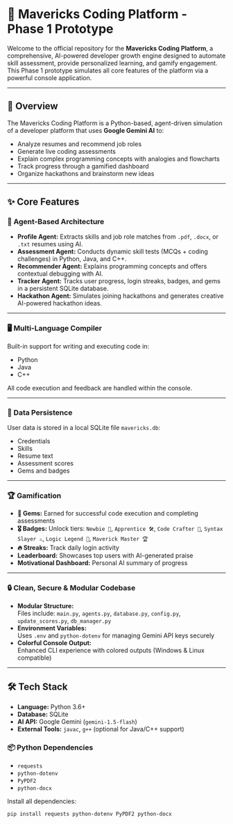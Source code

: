 # 🚀 Mavericks Coding Platform - Phase 1 Prototype

Welcome to the official repository for the **Mavericks Coding Platform**, a comprehensive, AI-powered developer growth engine designed to automate skill assessment, provide personalized learning, and gamify engagement. This Phase 1 prototype simulates all core features of the platform via a powerful console application.

---

## 🌟 Overview

The Mavericks Coding Platform is a Python-based, agent-driven simulation of a developer platform that uses **Google Gemini AI** to:

- Analyze resumes and recommend job roles
- Generate live coding assessments
- Explain complex programming concepts with analogies and flowcharts
- Track progress through a gamified dashboard
- Organize hackathons and brainstorm new ideas

---

## ✨ Core Features

### 🤖 Agent-Based Architecture

- **Profile Agent:** Extracts skills and job role matches from `.pdf`, `.docx`, or `.txt` resumes using AI.
- **Assessment Agent:** Conducts dynamic skill tests (MCQs + coding challenges) in Python, Java, and C++.
- **Recommender Agent:** Explains programming concepts and offers contextual debugging with AI.
- **Tracker Agent:** Tracks user progress, login streaks, badges, and gems in a persistent SQLite database.
- **Hackathon Agent:** Simulates joining hackathons and generates creative AI-powered hackathon ideas.

---

### 🖥️ Multi-Language Compiler

Built-in support for writing and executing code in:
- Python
- Java
- C++

All code execution and feedback are handled within the console.

---

### 💾 Data Persistence

User data is stored in a local SQLite file `mavericks.db`:
- Credentials
- Skills
- Resume text
- Assessment scores
- Gems and badges

---

### 🏆 Gamification

- **💎 Gems:** Earned for successful code execution and completing assessments
- **🎖️ Badges:** Unlock tiers: `Newbie 🔰`, `Apprentice 🛠️`, `Code Crafter 🎨`, `Syntax Slayer ⚔️`, `Logic Legend 🧙`, `Maverick Master 🏆`
- **🔥 Streaks:** Track daily login activity
- **Leaderboard:** Showcases top users with AI-generated praise
- **Motivational Dashboard:** Personal AI summary of progress

---

### 🔒 Clean, Secure & Modular Codebase

- **Modular Structure:**  
  Files include: `main.py`, `agents.py`, `database.py`, `config.py`, `update_scores.py`, `db_manager.py`
- **Environment Variables:**  
  Uses `.env` and `python-dotenv` for managing Gemini API keys securely
- **Colorful Console Output:**  
  Enhanced CLI experience with colored outputs (Windows & Linux compatible)

---

## 🛠️ Tech Stack

- **Language:** Python 3.6+
- **Database:** SQLite
- **AI API:** Google Gemini (`gemini-1.5-flash`)
- **External Tools:** `javac`, `g++` (optional for Java/C++ support)

### 📦 Python Dependencies

- `requests`
- `python-dotenv`
- `PyPDF2`
- `python-docx`

Install all dependencies:

```bash
pip install requests python-dotenv PyPDF2 python-docx

